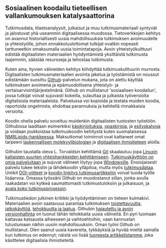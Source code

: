## Sosiaalinen koodailu tieteellisen vallankumouksen katalysaattorina

Tutkimusdata, tilastoanalyysit, julkaisut ja muu tutkimusmateriaali
syntyvät ja jalostuvat yhä useammin digitaalisessa
muodossa. Tietoverkkojen kehitys on avannut historiallisesti uusia
mahdollisuuksia tutkimuksen avoimuudelle ja yhteistyölle, johon
ennakkoluulottomat tutkijat ovatkin nopeasti tarttuneetkin omaksumalla
uusia toimintatapoja. Avoin yhteistyökulttuuri edistää digitaalisten
materiaalien hyödyntämistä yksittäistä tutkimusta laajemmin, säästää
resursseja ja tehostaa tutkimusta.

Kuten aina, hyvien välineiden kehitys kiihdyttää tutkimuskulttuurin
murrosta. Digitaalisten tutkimusmateriaalien avointa jakelua ja
työstämistä on noussut edistämään suosittu
[Github](https://github.com)-palvelun mukana, jota on alettu käyttää
tutkimuksen avoimena ja epämuodollisena yhteistyö- ja
vertaisarviointijärjestelmänä. Github on mullistanut 'sosiaalisen
koodailun', jossa tutkijat voivat sujuvasti kokeilla, sulauttaa ja
julkaista työversioita digitalisista materiaaleista. Palvelussa voi
kopioida ja testata muiden koodia, raportoida ongelmista, ehdottaa
parannuksia ja kehitellä rinnakkaisia versioita.

Koodin ohella palvelu soveltuu muidenkin digitaalisten tuotosten
työstöön. Githubissa laaditaan esimerkiksi
[käsikirjoituksia](http://bayesfactor.blogspot.fi/2015/08/on-radical-manuscript-openness.html),
[opaskirjoja](http://lincolnmullen.com/projects/dh-r/index.html), ja
[esityskalvoja](https://github.com/okffi-science) ja voidaan
joukkoistaa tutkimuskoodin kehitystä kuten suomalaisessa
[NMRLipids-hankkeessa](http://nmrlipids.blogspot.nl/). Maksuttomat
toiminnot ovat kattaneet omat tarpeeni [laskennallisen
molekyylibiologian](https://github.com/microbiome) ja [digitaalisen
ihmistieteen](https://github.com/rOpenGov) aloilla.

Githubin taustalla oleva L. Torvaldsin kehittämä
[Git](http://git.or.cz) skaalautuu jopa [Linuxin kaltaisten suurten
yhteishankkeiden
kehittämiseen](https://www.youtube.com/watch?v=4XpnKHJAok8). [Tutkimuskäyttöön
on omia
palveluitaan](https://github.com/blog/1840-improving-github-for-science)
ja sujuvat välineet löytyy jopa
[Windowsille](https://windows.github.com). Ensisijaisesti palvelu
tukee tekstin ja lähdekoodin ylläpitoa, mutta myös
[tutkimusdataa](https://git-lfs.github.com). Uniikit
[DOI-viitteet](https://guides.github.com/activities/citable-code) ja
[koodin linkitys
tutkimusartikkeliin](https://medium.com/@samim/gitxiv-collaborative-open-computer-science-e5fea734cd45)
voivat tuoda työlle lisäarvoa. Omassa työssäni Github on muodostanut
sillan, jonka avulla raakadatan voi kytkeä saumattomasti
tutkimustuloksiin ja julkaisuun, ja [avata koko
tutkimusprosessin](http://www.sciencemag.org/content/336/6078/159.short).

Tutkimustiedon julkinen kritiikki ja hyödyntäminen on tieteen
kulmakivi. Materiaalien avoin saatavuus parantaa tutkimuksen
[toistettavuutta,
jatkokäyttöä](http://www.pubmedcentral.nih.gov/articlerender.fcgi?artid=3383002&tool=pmcentrez&rendertype=abstract),
[tehokkuutta ja laatua](doi:10.1371/journal.pmed.1001747). Githubin
[hajautettu ja avoin
versionhallinta](http://www.scfbm.org/content/8/1/7) on tuonut tähän
tehokkaita uusia välineitä. En pyri luomaan kattavaa katsausta
aiheeseen ja vaihtoehtoihin, vaan kannustan tutustumaan näihin uusiin
mahdollisuuksiin. Oman työni Github on mullistanut. Olen saanut uusia
kavereita, tykkäyksiä ja hyvää mieltä samalla kun tutkimus on edennyt;
näistä voi lisää [tuoreesta
artikkelistamme](http://www.ennenjanyt.net/2015/08/aatehistoria-ja-digitaalisten-aineistojen-mahdollisuudet),
joka käsittelee digitaalisia ihmistieteitä.
















